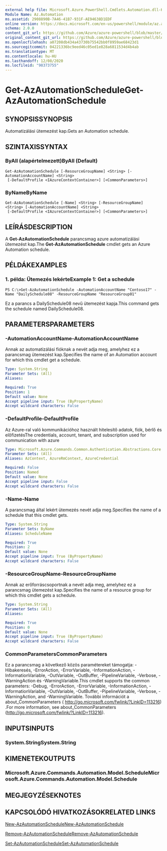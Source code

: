 ```yaml
---
external help file: Microsoft.Azure.PowerShell.Cmdlets.Automation.dll-Help.xml
Module Name: Az.Automation
ms.assetid: 2908890B-7A46-41B7-931F-AE94638D1EDF
online version: https://docs.microsoft.com/en-us/powershell/module/az.automation/get-azautomationschedule
schema: 2.0.0
content_git_url: https://github.com/Azure/azure-powershell/blob/master/src/Automation/Automation/help/Get-AzAutomationSchedule.md
original_content_git_url: https://github.com/Azure/azure-powershell/blob/master/src/Automation/Automation/help/Get-AzAutomationSchedule.md
ms.openlocfilehash: a07208db434a43730b75542bb0f8959ae68423d1
ms.sourcegitcommit: 04221336bc9eed46c05ed1e828a6811534d4b4ab
ms.translationtype: MT
ms.contentlocale: hu-HU
ms.lasthandoff: 12/08/2020
ms.locfileid: "98373755"
---
```

# <span data-ttu-id="f042d-101">Get-AzAutomationSchedule</span><span class="sxs-lookup"><span data-stu-id="f042d-101">Get-AzAutomationSchedule</span></span>

## <span data-ttu-id="f042d-102">SYNOPSIS</span><span class="sxs-lookup"><span data-stu-id="f042d-102">SYNOPSIS</span></span>
<span data-ttu-id="f042d-103">Automatizálási ütemezést kap.</span><span class="sxs-lookup"><span data-stu-id="f042d-103">Gets an Automation schedule.</span></span>

## <span data-ttu-id="f042d-104">SZINTAXIS</span><span class="sxs-lookup"><span data-stu-id="f042d-104">SYNTAX</span></span>

### <span data-ttu-id="f042d-105">ByAll (alapértelmezett)</span><span class="sxs-lookup"><span data-stu-id="f042d-105">ByAll (Default)</span></span>
```
Get-AzAutomationSchedule [-ResourceGroupName] <String> [-AutomationAccountName] <String>
 [-DefaultProfile <IAzureContextContainer>] [<CommonParameters>]
```

### <span data-ttu-id="f042d-106">ByName</span><span class="sxs-lookup"><span data-stu-id="f042d-106">ByName</span></span>
```
Get-AzAutomationSchedule [-Name] <String> [-ResourceGroupName] <String> [-AutomationAccountName] <String>
 [-DefaultProfile <IAzureContextContainer>] [<CommonParameters>]
```

## <span data-ttu-id="f042d-107">LEÍRÁS</span><span class="sxs-lookup"><span data-stu-id="f042d-107">DESCRIPTION</span></span>
<span data-ttu-id="f042d-108">A **Get-AzAutomationSchedule** parancsmag azure automatizálási ütemezést kap.</span><span class="sxs-lookup"><span data-stu-id="f042d-108">The **Get-AzAutomationSchedule** cmdlet gets an Azure Automation schedule.</span></span>

## <span data-ttu-id="f042d-109">PÉLDÁK</span><span class="sxs-lookup"><span data-stu-id="f042d-109">EXAMPLES</span></span>

### <span data-ttu-id="f042d-110">1. példa: Ütemezés lekérte</span><span class="sxs-lookup"><span data-stu-id="f042d-110">Example 1: Get a schedule</span></span>
```
PS C:\>Get-AzAutomationSchedule -AutomationAccountName "Contoso17" -Name "DailySchedule08" -ResourceGroupName "ResourceGroup01"
```

<span data-ttu-id="f042d-111">Ez a parancs a DailySchedule08 nevű ütemezést kapja.</span><span class="sxs-lookup"><span data-stu-id="f042d-111">This command gets the schedule named DailySchedule08.</span></span>

## <span data-ttu-id="f042d-112">PARAMETERS</span><span class="sxs-lookup"><span data-stu-id="f042d-112">PARAMETERS</span></span>

### <span data-ttu-id="f042d-113">-AutomationAccountName</span><span class="sxs-lookup"><span data-stu-id="f042d-113">-AutomationAccountName</span></span>
<span data-ttu-id="f042d-114">Annak az automatizálási fióknak a nevét adja meg, amelyhez ez a parancsmag ütemezést kap.</span><span class="sxs-lookup"><span data-stu-id="f042d-114">Specifies the name of an Automation account for which this cmdlet get a schedule.</span></span>

```yaml
Type: System.String
Parameter Sets: (All)
Aliases:

Required: True
Position: 1
Default value: None
Accept pipeline input: True (ByPropertyName)
Accept wildcard characters: False
```

### <span data-ttu-id="f042d-115">-DefaultProfile</span><span class="sxs-lookup"><span data-stu-id="f042d-115">-DefaultProfile</span></span>
<span data-ttu-id="f042d-116">Az Azure-ral való kommunikációhoz használt hitelesítő adatok, fiók, bérlő és előfizetés</span><span class="sxs-lookup"><span data-stu-id="f042d-116">The credentials, account, tenant, and subscription used for communication with azure</span></span>

```yaml
Type: Microsoft.Azure.Commands.Common.Authentication.Abstractions.Core.IAzureContextContainer
Parameter Sets: (All)
Aliases: AzContext, AzureRmContext, AzureCredential

Required: False
Position: Named
Default value: None
Accept pipeline input: False
Accept wildcard characters: False
```

### <span data-ttu-id="f042d-117">-Name</span><span class="sxs-lookup"><span data-stu-id="f042d-117">-Name</span></span>
<span data-ttu-id="f042d-118">A parancsmag által lekért ütemezés nevét adja meg.</span><span class="sxs-lookup"><span data-stu-id="f042d-118">Specifies the name of a schedule that this cmdlet gets.</span></span>

```yaml
Type: System.String
Parameter Sets: ByName
Aliases: ScheduleName

Required: True
Position: 2
Default value: None
Accept pipeline input: True (ByPropertyName)
Accept wildcard characters: False
```

### <span data-ttu-id="f042d-119">-ResourceGroupName</span><span class="sxs-lookup"><span data-stu-id="f042d-119">-ResourceGroupName</span></span>
<span data-ttu-id="f042d-120">Annak az erőforráscsoportnak a nevét adja meg, amelyhez ez a parancsmag ütemezést kap.</span><span class="sxs-lookup"><span data-stu-id="f042d-120">Specifies the name of a resource group for which this cmdlet gets a schedule.</span></span>

```yaml
Type: System.String
Parameter Sets: (All)
Aliases:

Required: True
Position: 0
Default value: None
Accept pipeline input: True (ByPropertyName)
Accept wildcard characters: False
```

### <span data-ttu-id="f042d-121">CommonParameters</span><span class="sxs-lookup"><span data-stu-id="f042d-121">CommonParameters</span></span>
<span data-ttu-id="f042d-122">Ez a parancsmag a következő közös paramétereket támogatja: -Hibakeresés, -ErrorAction, -ErrorVariable, -InformationAction, -InformationVariable, -OutVariable, -OutBuffer, -PipelineVariable, -Verbose, -WarningAction és -WarningVariable.</span><span class="sxs-lookup"><span data-stu-id="f042d-122">This cmdlet supports the common parameters: -Debug, -ErrorAction, -ErrorVariable, -InformationAction, -InformationVariable, -OutVariable, -OutBuffer, -PipelineVariable, -Verbose, -WarningAction, and -WarningVariable.</span></span> <span data-ttu-id="f042d-123">További információt a about_CommonParameters ( http://go.microsoft.com/fwlink/?LinkID=113216) .</span><span class="sxs-lookup"><span data-stu-id="f042d-123">For more information, see about_CommonParameters (http://go.microsoft.com/fwlink/?LinkID=113216).</span></span>

## <span data-ttu-id="f042d-124">INPUTS</span><span class="sxs-lookup"><span data-stu-id="f042d-124">INPUTS</span></span>

### <span data-ttu-id="f042d-125">System.String</span><span class="sxs-lookup"><span data-stu-id="f042d-125">System.String</span></span>

## <span data-ttu-id="f042d-126">KIMENETEK</span><span class="sxs-lookup"><span data-stu-id="f042d-126">OUTPUTS</span></span>

### <span data-ttu-id="f042d-127">Microsoft.Azure.Commands.Automation.Model.Schedule</span><span class="sxs-lookup"><span data-stu-id="f042d-127">Microsoft.Azure.Commands.Automation.Model.Schedule</span></span>

## <span data-ttu-id="f042d-128">MEGJEGYZÉSEK</span><span class="sxs-lookup"><span data-stu-id="f042d-128">NOTES</span></span>

## <span data-ttu-id="f042d-129">KAPCSOLÓDÓ HIVATKOZÁSOK</span><span class="sxs-lookup"><span data-stu-id="f042d-129">RELATED LINKS</span></span>

[<span data-ttu-id="f042d-130">New-AzAutomationSchedule</span><span class="sxs-lookup"><span data-stu-id="f042d-130">New-AzAutomationSchedule</span></span>](./New-AzAutomationSchedule.md)

[<span data-ttu-id="f042d-131">Remove-AzAutomationSchedule</span><span class="sxs-lookup"><span data-stu-id="f042d-131">Remove-AzAutomationSchedule</span></span>](./Remove-AzAutomationSchedule.md)

[<span data-ttu-id="f042d-132">Set-AzAutomationSchedule</span><span class="sxs-lookup"><span data-stu-id="f042d-132">Set-AzAutomationSchedule</span></span>](./Set-AzAutomationSchedule.md)


